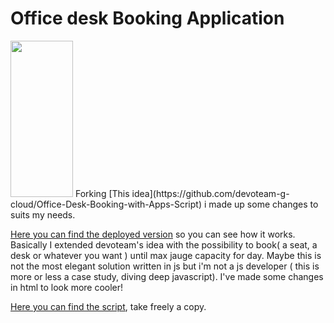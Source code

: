 # Office desk Booking Application
<img src="https://github.com/carminemnc/officedeskbooking/blob/main/Desk%20booking%20(2).gif?raw=true" width="100" height="250">
Forking [This idea](https://github.com/devoteam-g-cloud/Office-Desk-Booking-with-Apps-Script) i made up some changes to suits my needs.

[Here you can find the deployed version](https://script.google.com/macros/s/AKfycbw8JM3ffqiDej4DKFgWGf3dlwXquI-dHq9cJfYCvZOHAj2GUkaZ9OLv92k4yiEZjV4lbw/exec) so you can see how it works. Basically I extended devoteam's idea with the possibility to book( a seat, a desk or whatever you want ) until max jauge capacity for day. Maybe this is not the most elegant solution written in js but i'm not a js developer ( this is more or less a case study, diving deep javascript).
I've made some changes in html to look more cooler!


[Here you can find the script](https://script.google.com/home/projects/1liA2JnkF1mC53L19v2ZvX25FHYAGa8dPpl2esbygBhzUGwqJshZDYthb), take freely a copy.

